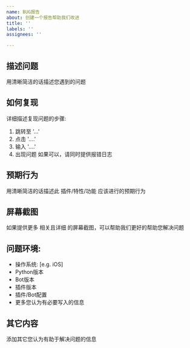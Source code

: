 ```yaml
---
name: BUG报告
about: 创建一个报告帮助我们改进
title: ''
labels: ''
assignees: ''

---
```


## **描述问题**
用清晰简洁的话描述您遇到的问题

## **如何复现**
详细描述复现问题的步骤:
1. 跳转至 '...'
2. 点击 '....'
3. 输入 '....'
4. 出现问题
如果可以，请同时提供报错日志

## **预期行为**
用清晰简洁的话描述此 插件/特性/功能 应该进行的预期行为

## **屏幕截图**
如果提供更多 相关且详细 的屏幕截图，可以帮助我们更好的帮助您解决问题

## **问题环境:**
 - 操作系统: [e.g. iOS]
 - Python版本
 - Bot版本
 - 插件版本
 - 插件/Bot配置
 - 更多您认为有必要写入的信息

## **其它内容**
添加其它您认为有助于解决问题的信息
